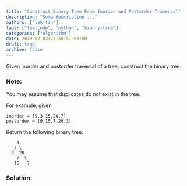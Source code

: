 ```yaml
---
title: "Construct Binary Tree From Inorder and Postorder Traversal"
description: "Some description ..."
authors: ["lek-tin"]
tags: ["leetcode", "python", "bianry-tree"]
categories: ["algorithm"]
date: 2019-02-04T23:50:51-08:00
draft: true
archive: false
---
```

Given inorder and postorder traversal of a tree, construct the binary tree.

### Note:
You may assume that duplicates do not exist in the tree.

For example, given
```
inorder = [9,3,15,20,7]
postorder = [9,15,7,20,3]
```
Return the following binary tree:
```
    3
   / \
  9  20
    /  \
   15   7
```
### Solution:
```
```